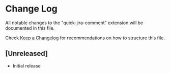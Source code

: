 # Change Log

All notable changes to the "quick-jira-comment" extension will be documented in this file.

Check [Keep a Changelog](http://keepachangelog.com/) for recommendations on how to structure this file.

## [Unreleased]

- Initial release